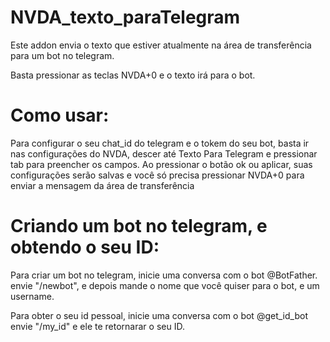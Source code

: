 # NVDA_texto_paraTelegram
Este addon envia o texto que estiver atualmente na área de transferência para um bot no telegram.

Basta pressionar as teclas NVDA+0 e o texto irá para o bot.

# Como usar:

Para configurar o seu chat_id  do telegram e o tokem do seu bot, basta ir nas configurações do NVDA, descer até Texto Para Telegram e pressionar tab para preencher os campos. Ao pressionar o botão ok ou aplicar, suas configurações serão salvas e você só precisa pressionar NVDA+0 para enviar a mensagem da área de transferência

# Criando um bot no telegram, e obtendo o seu ID:
Para criar um bot no telegram, inicie uma conversa com o bot @BotFather.
envie "/newbot", e depois mande o nome que você quiser para o bot, e um username.

Para obter o seu id pessoal, inicie uma conversa com o bot @get_id_bot
envie "/my_id" e ele te retornarar o seu ID.
